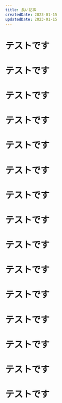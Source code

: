 ```yaml
---
title: 長い記事
createdDate: 2023-01-15
updatedDate: 2023-01-15
---
```


# テストです
# テストです
# テストです
# テストです
# テストです
# テストです
# テストです
# テストです
# テストです
# テストです
# テストです
# テストです
# テストです
# テストです
# テストです




